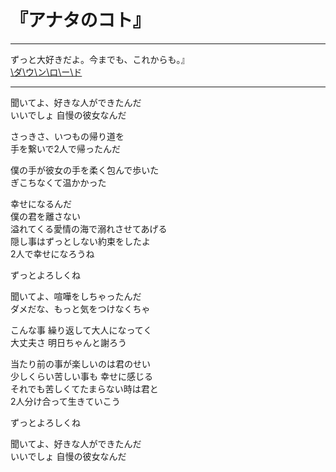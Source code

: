 # 『アナタのコト』
--------------------------------------------

ずっと大好きだよ。今までも、これからも。』  
[\ダ\ウ\ン\ロ\ー\ド](//drive.google.com/open?id=0B_CAtj3a1LEESEtMdWh4a2tvMXM)


--------------------------------------------
聞いてよ、好きな人ができたんだ  
いいでしょ 自慢の彼女なんだ  

さっきさ、いつもの帰り道を  
手を繋いで2人で帰ったんだ  

僕の手が彼女の手を柔く包んで歩いた  
ぎこちなくて温かかった  

幸せになるんだ  
僕の君を離さない  
溢れてくる愛情の海で溺れさせてあげる  
隠し事はずっとしない約束をしたよ  
2人で幸せになろうね  

ずっとよろしくね  

聞いてよ、喧嘩をしちゃったんだ  
ダメだな、もっと気をつけなくちゃ  

こんな事 繰り返して大人になってく  
大丈夫さ 明日ちゃんと謝ろう  

当たり前の事が楽しいのは君のせい  
少しくらい苦しい事も 幸せに感じる  
それでも苦しくてたまらない時は君と  
2人分け合って生きていこう  

ずっとよろしくね  

聞いてよ、好きな人ができたんだ  
いいでしょ 自慢の彼女なんだ  
